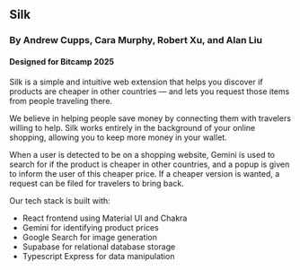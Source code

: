 ## Silk

### By Andrew Cupps, Cara Murphy, Robert Xu, and Alan Liu

#### Designed for Bitcamp 2025

Silk is a simple and intuitive web extension that helps you discover if products are cheaper in other countries — and lets you request those items from people traveling there.

We believe in helping people save money by connecting them with travelers willing to help.
Silk works entirely in the background of your online shopping, allowing you to keep more money in your wallet.

When a user is detected to be on a shopping website, Gemini is used to search for if the product is cheaper in other countries, and a popup is given to inform the user of this cheaper price.
If a cheaper version is wanted, a request can be filed for travelers to bring back.

Our tech stack is built with:
- React frontend using Material UI and Chakra
- Gemini for identifying product prices
- Google Search for image generation
- Supabase for relational database storage
- Typescript Express for data manipulation
